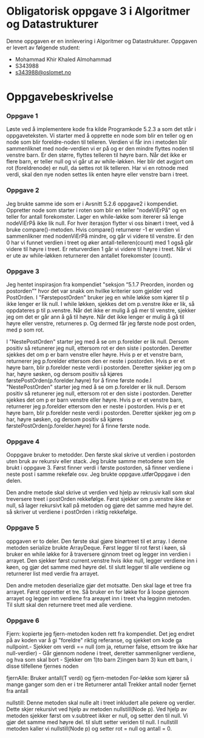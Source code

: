 # Obligatorisk oppgave 3 i Algoritmer og Datastrukturer

Denne oppgaven er en innlevering i Algoritmer og Datastrukturer. 
Oppgaven er levert av følgende student:
* Mohammad Khir Khaled Almohammad
* S343988 
* s343988@oslomet.no


# Oppgavebeskrivelse

### Oppgave 1
Løste ved å implementere kode fra kilde Programkode 5.2.3 a som det står i oppgaveteksten.
Vi starter med å opprette en node som blir en teller og en node som blir foreldre-noden til telleren.
Verdien vi får inn i metoden blir sammenliknet med node-verdien vi
er på og er den mindre flyttes noden til venstre barn. Er den større,
flyttes telleren til høyre barn. Når det ikke er flere barn,
er teller null og vi går ut av while-løkken. Her blir det avgjort om
rot (foreldrenode) er null, da settes rot lik telleren. Har vi en
rotnode med verdi, skal den nye noden settes lik enten høyre eller venstre barn i treet.

### Oppgave 2
Jeg brukte samme ide som er i Avsnitt 5.2.6 oppgave2 i kompendiet.
Oppretter node som starter i roten som blir en teller
"nodeViErPå" og en teller for antall forekomster. Lager en while-løkke
som itererer så lenge nodeViErPå ikke lik null. For hver iterasjon
flytter vi oss binært i treet, ved å bruke compare()-metoden.
Hvis compare() returnerer -1 er verdien vi sammenlikner med nodenViErPå mindre, og går vi videre til venstre. 
Er den 0 har vi funnet verdien i treet og øker antall-telleren(count) med 1 også går videre til høyre i treet. 
Er returverdien 1 går vi videre til høyre i treet.
Når vi er ute av while-løkken returnerer den antallet forekomster (count).

### Oppgave 3
Jeg hentet inspirasjon fra kompendiet "seksjon “5.1.7 Preorden, inorden og postorden”"
hvor det var snakk om hvilke kriterier som gjelder ved PostOrden.
I "FørstepostOrden" bruker jeg en while løkke som kjører til p
ikke lenger er lik null. I while løkken, sjekkes det om p.venstre
ikke er lik, så oppdateres p til p.venstre. Når det ikke er mulig å gå
mer til venstre, sjekker jeg om det er går ann å gå til høyre.
Når det ikke lenger er mulig å gå til høyre eller venstre,
returneres p. Og dermed får jeg første node post orden, med p som rot.

I "NestePostOrden" starter jeg med å se om p.forelder er lik null.
Dersom positiv så retunerer jeg null, ettersom rot er den siste i
postorden. Deretter sjekkes det om p er barn venstre eller høyre.
Hvis p er et venstre barn, returnerer jeg p.forelder ettersom den er
neste i postorden. Hvis p er et høyre barn, blir p.forelder neste verdi
i postorden.
Deretter sjekker jeg om p har, høyre søsken,
og dersom positiv så kjøres førstePostOrden(p.forelder.høyre)
for å finne første node.I "NestePostOrden" starter jeg med å se om p.forelder er lik null.
Dersom positiv så retunerer jeg null, ettersom rot er den siste i
postorden. Deretter sjekkes det om p er barn venstre eller høyre.
Hvis p er et venstre barn, returnerer jeg p.forelder ettersom den er
neste i postorden. Hvis p er et høyre barn, blir p.forelder neste verdi
i postorden.
Deretter sjekker jeg om p har, høyre søsken,
og dersom positiv så kjøres førstePostOrden(p.forelder.høyre)
for å finne første node.

### Oppgave 4
Ooppgave bruker to metodder.
Den første skal skrive ut verdien i postorden uten bruk av rekursiv eller stack.
Jeg brukte samme metodene som ble brukt i oppgave 3.
Først finner verdi i første postorden, så finner verdiene i neste post
i samme rekeføle osv. Jeg brukte oppgave.utførOppgave i den delen.

Den andre metode skal skrive ut verdien ved hjelp av rekrusiv kall
som skal treversere treet i postOrden rekkefølge. 
Først sjekker om p.venstre ikke er null, så lager rekursivt kall på metoden og gjøre det
samme med høyre del. så skriver ut verdiene i postOrden i riktig rekkefølge.

### Oppgave 5
oppgaven er to deler. Den første skal gjøre binørtreet til et array.
I denne metoden serialize brukte ArrayDeque. Først legger til rot først
i køen, så bruker en while løkke for å traversere gjnnom treet og legger inn verdien i
arrayet. Den sjekker først current.venstre hvis ikke null, legger verdiene inn i køen, og
gjør det samme med høyre del. til slutt legger til alle verdiene og returnerer list
med verdie fra arrayet.

Den andre metoden deserialize gjør det motsatte. Den skal lage et tree fra
arrayet. Først oppretter et tre. Så bruker en for løkke for å loope gjennom arrayet og legger inn verdiene
fra areayet inn i treet vha legginn metoden. Til slutt skal den returnere treet med alle verdiene.

### Oppgave 6
Fjern: 
kopierte jeg fjern-metoden koden rett fra kompendiet.
Det jeg endret på av koden var å gi "foreldre" riktig referanse, og sjekket om kode ga nullpoint.- Sjekker om verdi == null (om ja, returner false, ettsom tre ikke har null-verdier) - Går gjennom nodene i treet,
  deretter sammenligner verdiene, og hva som skal bort - Sjekker om 1)to barn 2)ingen barn 3)
  kun ett barn, i disse tilfellene fjernes noden

fjernAlle: 
Bruker antall(T verdi) og fjern-metoden
For-løkke som kjører så mange ganger som den er i tre
Returnerer antall
Trekker antall noder fjernet fra antall

nullstill: 
Denne metoden skal nulle alt i treet inkludert alle pekere og verdier. 
Dette skjer rekursivt ved hjelp av metoden nullstill(Node<T> p).
Ved hjelp av metoden sjekker først om v.subtreet ikker er null, og setter den til null.
Vi gjør det samme med høyre del. til slutt setter veriden til null.
I nullstill metoden kaller vi nullstill(Node<T> p) og setter rot = null og antall = 0.
